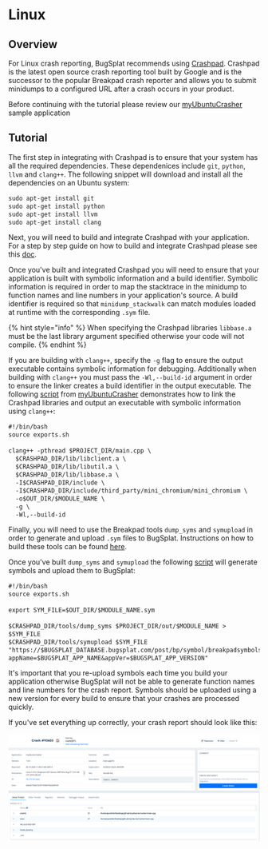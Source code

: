 # Linux

## Overview

For Linux crash reporting, BugSplat recommends using [Crashpad](https://chromium.googlesource.com/crashpad/crashpad). Crashpad is the latest open source crash reporting tool built by Google and is the successor to the popular Breakpad crash reporter and allows you to submit minidumps to a configured URL after a crash occurs in your product.

Before continuing with the tutorial please review our [myUbuntuCrasher](https://github.com/BugSplat-Git/myUbuntuCrasher) sample application

## Tutorial

The first step in integrating with Crashpad is to ensure that your system has all the required dependencies. These dependenices include `git`, `python`, `llvm` and `clang++`. The following snippet will download and install all the dependencies on an Ubuntu system:

```
sudo apt-get install git
sudo apt-get install python
sudo apt-get install llvm
sudo apt-get install clang
```

Next, you will need to build and integrate Crashpad with your application. For a step by step guide on how to build and integrate Crashpad please see this [doc](../cross-platform/crashpad/).

Once you've built and integrated Crashpad you will need to ensure that your application is built with symbolic information and a build identifier. Symbolic information is required in order to map the stacktrace in the minidump to function names and line numbers in your application's source. A build identifier is required so that `minidump_stackwalk` can match modules loaded at runtime with the corresponding `.sym` file.

{% hint style="info" %}
When specifying the Crashpad libraries `libbase.a` must be the last library argument specified otherwise your code will not compile.
{% endhint %}

If you are building with `clang++`, specify the `-g` flag to ensure the output executable contains symbolic information for debugging. Additionally when building with `clang++` you must pass the `-Wl,--build-id` argument in order to ensure the linker creates a build identifier in the output executable. The following [script](https://github.com/BugSplat-Git/myUbuntuCrasher/blob/master/scripts/compile.sh) from [myUbuntuCrasher](https://github.com/BugSplat-Git/myUbuntuCrasher) demonstrates how to link the Crashpad libraries and output an executable with symbolic information using `clang++`:

```
#!/bin/bash
source exports.sh

clang++ -pthread $PROJECT_DIR/main.cpp \
  $CRASHPAD_DIR/lib/libclient.a \
  $CRASHPAD_DIR/lib/libutil.a \
  $CRASHPAD_DIR/lib/libbase.a \
  -I$CRASHPAD_DIR/include \
  -I$CRASHPAD_DIR/include/third_party/mini_chromium/mini_chromium \
  -o$OUT_DIR/$MODULE_NAME \
  -g \
  -Wl,--build-id
```

Finally, you will need to use the Breakpad tools `dump_syms` and `symupload` in order to generate and upload `.sym` files to BugSplat. Instructions on how to build these tools can be found [here](../cross-platform/crashpad/how-to-build-google-crashpad.md#building-crashpad).

Once you've built `dump_syms` and `symupload` the following [script](https://github.com/BugSplat-Git/myUbuntuCrasher/blob/master/scripts/symbols.sh) will generate symbols and upload them to BugSplat:

```
#!/bin/bash
source exports.sh

export SYM_FILE=$OUT_DIR/$MODULE_NAME.sym

$CRASHPAD_DIR/tools/dump_syms $PROJECT_DIR/out/$MODULE_NAME > $SYM_FILE
$CRASHPAD_DIR/tools/symupload $SYM_FILE "https://$BUGSPLAT_DATABASE.bugsplat.com/post/bp/symbol/breakpadsymbols.php?appName=$BUGSPLAT_APP_NAME&appVer=$BUGSPLAT_APP_VERSION"
```

It's important that you re-upload symbols each time you build your application otherwise BugSplat will not be able to generate function names and line numbers for the crash report. Symbols should be uploaded using a new version for every build to ensure that your crashes are processed quickly.

If you've set everything up correctly, your crash report should look like this:

![Linux crash example](../../../../.gitbook/assets/linux-crash.png)
